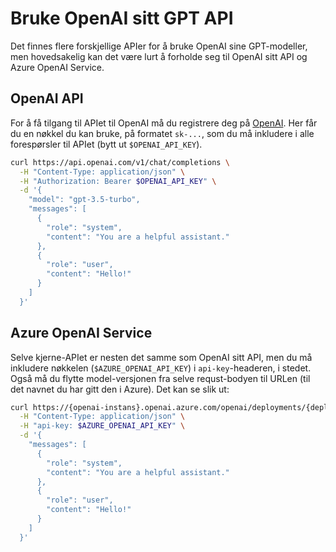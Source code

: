 # Bruke OpenAI sitt GPT API

Det finnes flere forskjellige APIer for å bruke OpenAI sine GPT-modeller, men hovedsakelig kan det være lurt å forholde seg til OpenAI sitt API og Azure OpenAI Service.

## OpenAI API

For å få tilgang til APIet til OpenAI må du registrere deg på [OpenAI](https://platform.openai.com/). Her får du en nøkkel du kan bruke, på formatet `sk-...`, som du må inkludere i alle forespørsler til APIet (bytt ut `$OPENAI_API_KEY`).

```bash
curl https://api.openai.com/v1/chat/completions \
  -H "Content-Type: application/json" \
  -H "Authorization: Bearer $OPENAI_API_KEY" \
  -d '{
    "model": "gpt-3.5-turbo",
    "messages": [
      {
        "role": "system",
        "content": "You are a helpful assistant."
      },
      {
        "role": "user",
        "content": "Hello!"
      }
    ]
  }'
```

## Azure OpenAI Service

Selve kjerne-APIet er nesten det samme som OpenAI sitt API, men du må inkludere nøkkelen (`$AZURE_OPENAI_API_KEY`) i `api-key`-headeren, i stedet. Også må du flytte model-versjonen fra selve requst-bodyen til URLen (til det navnet du har gitt den i Azure). Det kan se slik ut:

```bash
curl https://{openai-instans}.openai.azure.com/openai/deployments/{deployment-name}/chat/completions?api-version=2023-08-01-preview \
  -H "Content-Type: application/json" \
  -H "api-key: $AZURE_OPENAI_API_KEY" \
  -d '{
    "messages": [
      {
        "role": "system",
        "content": "You are a helpful assistant."
      },
      {
        "role": "user",
        "content": "Hello!"
      }
    ]
  }'
```
